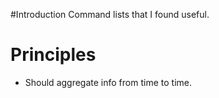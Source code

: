 #Introduction
Command lists that I found useful.




# Principles

* Should aggregate info from time to time.
